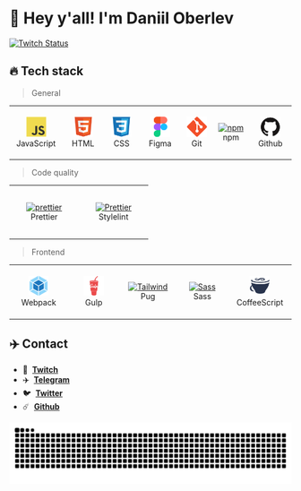 <h1 align="left">👋 Hey y'all! I'm Daniil Oberlev</h1>

<div>
    <a href="https://www.twitch.tv/deni_oberlev/">
        <img alt="Twitch Status" src="https://img.shields.io/twitch/status/deni_oberlev">
    </a>
    
</div>

<h2 align="left" id="oberlevd-stack">🔥 Tech stack</h2>

> General

<table width='100%'>
  <tr>
    <td align="center" width="110" height="90">
      <a href="#oberlevd-stack">
        <img src="https://raw.githubusercontent.com/devicons/devicon/1119b9f84c0290e0f0b38982099a2bd027a48bf1/icons/javascript/javascript-original.svg" width="36" height="36" alt="JavaScript" />
      </a>
      <br>JavaScript
    </td>
    <td align="center" width="110" height="90">
      <a href="#oberlevd-stack">
        <img src="https://github.com/devicons/devicon/blob/master/icons/html5/html5-original.svg" width="36" height="36" alt="HTML" />
      </a>
      <br>HTML
    </td>
    <td align="center" width="110" height="90"> 
      <a href="#oberlevd-stack" >
        <img src="https://github.com/devicons/devicon/blob/master/icons/css3/css3-original.svg" width="36" height="36" alt="CSS" />
      </a>
      <br>CSS
    </td>
    <td align="center" width="110" height="90">
      <a href="#oberlevd-stack" >
        <img src="https://raw.githubusercontent.com/devicons/devicon/1119b9f84c0290e0f0b38982099a2bd027a48bf1/icons/figma/figma-original.svg" width="36" height="36" alt="figma" />
      </a>
      <br>Figma
    </td>
    <td align="center" width="110" height="90">
      <a href="#oberlevd-stack">
        <img src="https://raw.githubusercontent.com/devicons/devicon/1119b9f84c0290e0f0b38982099a2bd027a48bf1/icons/git/git-original.svg" width="36" height="36" alt="git" />
      </a>
      <br>Git
    </td>
    <td align="center" width="110" height="90"> 
      <a href="#oberlevd-stack">
        <img src="https://brandeps.com/icon-download/N/Npm-icon-vector-05.svg" width="36" height="36" alt="npm" />
      </a>
      <br>npm
    </td>
     <td align="center" width="110" height="90"> 
      <a href="#oberlevd-stack" >
        <img src="https://github.com/devicons/devicon/blob/master/icons/github/github-original.svg" width="36" height="36" alt="github" />
      </a>
      <br>Github
    </td>
  </tr> 
</table>

> Code quality

<table width='100%'>
  <tr>
    <td align="center" width="110" height="90">
      <a href="#oberlevd-stack">
        <img src="https://brandeps.com/icon-download/P/Prettier-icon-vector-02.svg" width="36" height="36" alt="prettier" />
      </a>
      <br>Prettier
    </td>
        <td align="center" width="110" height="90">
      <a href="#oberlevd-stack">
        <img src="https://brandeps.com/logo-download/S/Stylelint-logo-vector-01.svg" width="36" height="36" alt="Prettier" />
      </a>
      <br>Stylelint
    </td>
  </tr> 
</table>

> Frontend

<table width='100%'>
    <tr>
    <td align="center" width="110" height="90"> 
      <a href="#oberlevd-stack" >
        <img src="https://github.com/devicons/devicon/blob/master/icons/webpack/webpack-original.svg" width="36" height="36" alt="Webpack" />
      </a>
      <br>Webpack
    </td>
    <td align="center" width="110" height="90"> 
      <a href="#oberlevd-stack" >
        <img src="https://github.com/devicons/devicon/blob/master/icons/gulp/gulp-plain.svg" width="36" height="36" alt="Webpack" />
      </a>
      <br>Gulp
    </td>
    <td align="center" width="110" height="90">
      <a href="#oberlevd-stack">
        <img src="https://brandeps.com/logo-download/P/Pug-logo-vector-01.svg" width="36" height="36" alt="Tailwind" />
      </a>
      <br>Pug
    </td>
    <td align="center" width="110" height="90">
      <a href="#oberlevd-stack">
        <img src="https://brandeps.com/icon-download/S/Sass-icon-vector-04.svg" width="36" height="36" alt="Sass" />
      </a>
      <br>Sass
    </td>
    <td align="center" width="110" height="90">
      <a href="#oberlevd-stack">
        <img src="https://github.com/devicons/devicon/blob/master/icons/coffeescript/coffeescript-original.svg" width="36" height="36" alt="CoffeeScript" />
      </a>
      <br>CoffeeScript
    </td>
  </tr> 
</table>

## ✈️ Contact

- 🍿 &nbsp;**[Twitch](https://www.twitch.tv/deni_oberlev)**
- ✈️ &nbsp;**[Telegram](https://t.me/OberlevD)**
- 🐦 &nbsp;**[Twitter](https://twitter.com/OberlevD)**
- ☄️ &nbsp;**[Github](https://github.com/Daniil-Oberlev)**


<picture>
  <source media="(prefers-color-scheme: dark)" srcset="https://raw.githubusercontent.com/Daniil-Oberlev/Daniil-Oberlev/output/github-contribution-grid-snake-dark.svg">
  <source media="(prefers-color-scheme: light)" srcset="https://raw.githubusercontent.com/Daniil-Oberlev/Daniil-Oberlev/output/github-contribution-grid-snake.svg">
  <img alt="github contribution grid snake animation" src="https://raw.githubusercontent.com/Daniil-Oberlev/Daniil-Oberlev/output/github-contribution-grid-snake.svg">
</picture>
